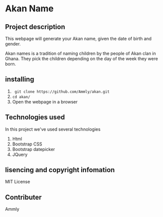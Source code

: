 # Akan Name

## Project description

This webpage will generate your Akan name, given the date of birth and gender.

Akan names is a tradition of naming children by the people of Akan clan in Ghana.
They pick the children depending on the day of the week they were born.

## installing

1. ` git clone https://github.com/Ammly/akan.git`
2. ` cd akan/ `
2. Open the webpage in a browser
  
## Technologies used

In this project we've used several technologies
1. Html
2. Bootstrap CSS
3. Bootstrap datepicker
4. JQuery
        
       
## lisencing and copyright infomation
  MIT License

## Contributer

Ammly